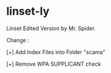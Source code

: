 # linset-ly

Linset Edited Version  by Mr. Spider. 

Change : 

[+] Add Index Files into Folder "scama"

[+] Remove WPA SUPPLICANT check 



